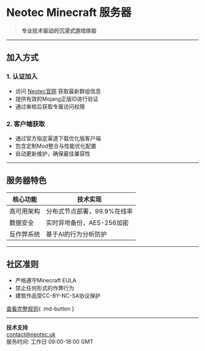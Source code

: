 # Neotec Minecraft 服务器

> **专业技术驱动的沉浸式游戏体验**

---

## 加入方式

### 1. 认证加入
- 访问 [Neotec官网](https://www.neotec.uk) 获取最新群组信息
- 提供有效的Mojang正版ID进行验证
- 通过审核后获取专属访问权限

### 2. 客户端获取
- 通过官方指定渠道下载优化版客户端
- 包含定制Mod整合与性能优化配置
- 自动更新维护，确保最佳兼容性

---

## 服务器特色

| 核心功能        | 技术实现                     |
|----------------|----------------------------|
| 高可用架构      | 分布式节点部署，99.9%在线率 |
| 数据安全        | 实时异地备份，AES-256加密   |
| 反作弊系统      | 基于AI的行为分析防护        |

---

## 社区准则
- 严格遵守Minecraft EULA
- 禁止任何形式的作弊行为
- 建筑作品受CC-BY-NC-SA协议保护

[查看完整规则](/rules){ .md-button }

---

**技术支持**  
contact@neotec.uk  
服务时间: 工作日 09:00-18:00 GMT